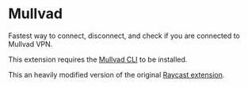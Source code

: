 # Mullvad

Fastest way to connect, disconnect, and check if you are connected to Mullvad VPN.

This extension requires the [Mullvad CLI](https://mullvad.net/en/help/how-use-mullvad-cli) to be installed.

This an heavily modified version of the original [Raycast extension](https://github.com/raycast/extensions/tree/e40e7a2c3a92c3e5c78bf3ffabc78ac262ff0a4f/extensions/mullvad).
